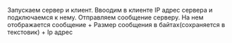 Запускаем сервер и клиент. Ввоодим в клиенте IP адрес сервера и подключаемся к нему. Отправляем сообщение серверу. На нем отображается сообщение + Размер сообщения в байтах(сохраняется в текстовик) + Ip адрес
